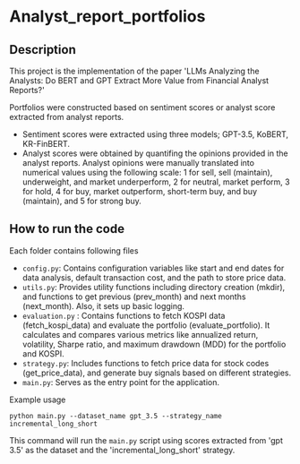 # Analyst_report_portfolios

## Description
This project is the implementation of the paper 'LLMs Analyzing the Analysts: Do BERT and GPT Extract More
Value from Financial Analyst Reports?'

Portfolios were constructed based on sentiment scores or analyst score extracted from analyst reports.
- Sentiment scores were extracted using three models; GPT-3.5, KoBERT, KR-FinBERT.
- Analyst scores were obtained by quantifing the opinions provided in the analyst reports. Analyst opinions were manually translated into numerical values using the following scale: 1 for sell, sell (maintain), underweight, and market underperform, 2 for neutral, market perform, 3 for hold, 4 for buy, market outperform, short-term buy, and buy (maintain), and 5 for strong buy.

## How to run the code
Each folder contains following files
- `config.py`: Contains configuration variables like start and end dates for data analysis, default transaction cost, and the path to store price data.
- `utils.py`: Provides utility functions including directory creation (mkdir), and functions to get previous (prev_month) and next months (next_month). Also, it sets up basic logging.
- `evaluation.py` : Contains functions to fetch KOSPI data (fetch_kospi_data) and evaluate the portfolio (evaluate_portfolio). It calculates and compares various metrics like annualized return, volatility, Sharpe ratio, and maximum drawdown (MDD) for the portfolio and KOSPI.
- `strategy.py`: Includes functions to fetch price data for stock codes (get_price_data), and generate buy signals based on different strategies.
- `main.py`: Serves as the entry point for the application.

Example usage
```
python main.py --dataset_name gpt_3.5 --strategy_name incremental_long_short

```
This command will run the `main.py` script using scores extracted from 'gpt 3.5' as the dataset and the 'incremental_long_short' strategy.
